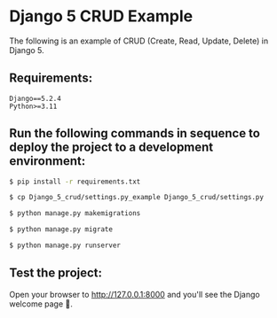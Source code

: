 # Django 5 CRUD Example

The following is an example of CRUD (Create, Read, Update, Delete) in Django 5.

## Requirements:
```
Django==5.2.4
Python>=3.11
```

## Run the following commands in sequence to deploy the project to a development environment:

```bash
$ pip install -r requirements.txt

$ cp Django_5_crud/settings.py_example Django_5_crud/settings.py

$ python manage.py makemigrations

$ python manage.py migrate

$ python manage.py runserver
```

## Test the project:

Open your browser to http://127.0.0.1:8000 and you'll see the Django welcome
page 🚀.
